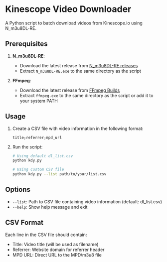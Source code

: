 # Kinescope Video Downloader

A Python script to batch download videos from Kinescope.io using N_m3u8DL-RE.

## Prerequisites

1. **N_m3u8DL-RE**: 
   - Download the latest release from [N_m3u8DL-RE releases](https://github.com/nilaoda/N_m3u8DL-RE/releases)
   - Extract `N_m3u8DL-RE.exe` to the same directory as the script

2. **FFmpeg**:
   - Download the latest release from [FFmpeg Builds](https://github.com/BtbN/FFmpeg-Builds/releases)
   - Extract `ffmpeg.exe` to the same directory as the script or add it to your system PATH

## Usage

1. Create a CSV file with video information in the following format:
   ```
   title;referrer;mpd_url
   ```

2. Run the script:
   ```bash
   # Using default dl_list.csv
   python kdy.py

   # Using custom CSV file
   python kdy.py --list path/to/your/list.csv
   ```

## Options

- `--list`: Path to CSV file containing video information (default: dl_list.csv)
- `--help`: Show help message and exit

## CSV Format

Each line in the CSV file should contain:
- Title: Video title (will be used as filename)
- Referrer: Website domain for referrer header
- MPD URL: Direct URL to the MPD/m3u8 file

